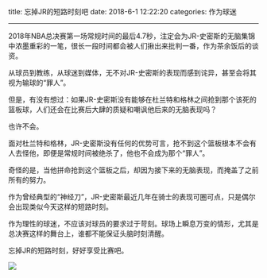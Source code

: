 title: 忘掉JR的短路时刻吧
date: 2018-6-1 12:22:20
categories: 作为球迷

---


2018年NBA总决赛第一场常规时间的最后4.7秒，注定会为JR-史密斯的无脑集锦中浓墨重彩的一笔，很长一段时间都会被人们揪出来批判一番，作为茶余饭后的谈资。

<!--more-->

从球员到教练，从球迷到媒体，无不对JR-史密斯的表现而感到诧异，甚至会将其视为输球的“罪人”。

但是，有没有想过：如果JR-史密斯没有能够在杜兰特和格林之间抢到那个该死的篮板球，人们还会在比赛后大肆的质疑和嘲讽他后来的无脑表现吗？

也许不会。

面对杜兰特和格林，JR-史密斯没有任何的优势可言，抢不到这个篮板根本不会有人去怪他，即便是常规时间被绝杀了，他也不会成为那个“罪人”。

奇怪的是，当他拼命抢到这个篮板之后，却因为接下来的无脑表现，而掩盖了之前所有的努力。

作为曾经典型的“神经刀”，JR-史密斯最近几年在骑士的表现可圈可点，只是偶尔会出现类似今天这样的短路时刻。

作为理性的球迷，不应该对球员的要求过于苛刻。球场上瞬息万变的情形，尤其是总决赛这样的舞台上，谁都不能保证头脑时刻清醒。

忘掉JR的短路时刻，好好享受比赛吧。

![](http://img1.gtimg.com/chinanba/pics/hv1/213/179/2278/148172808.jpg)
